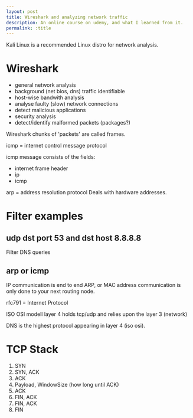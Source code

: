 ```yaml
---
layout: post
title: Wireshark and analyzing network traffic
description: An online course on udemy, and what I learned from it.
permalink: :title
---
```


Kali Linux is a recommended Linux distro for network analysis.

# Wireshark

  * general network analysis
  * background (net bios, dns) traffic identifiable
  * host-wise bandwith analysis
  * analyse faulty (slow) network connections
  * detect malicious applications
  * security analysis
  * detect/identify malformed packets (packages?)

Wireshark chunks of 'packets' are called frames.

icmp = internet control message protocol

icmp message consists of the fields:
  * internet frame header 
  * ip 
  * icmp



arp = address resolution protocol
Deals with hardware addresses.

# Filter examples
## udp dst port 53 and dst host 8.8.8.8
Filter DNS queries

## arp or icmp


IP communication is end to end
ARP, or MAC address communication is only done to your next routing node.

rfc791 = Internet Protocol



ISO OSI modell layer 4 holds tcp/udp and relies upon the layer 3 (network)

DNS is the highest protocol appearing in layer 4 (iso osi).


# TCP Stack

1. SYN
2. SYN, ACK
3. ACK
4. Payload, WindowSize (how long until ACK)
5. ACK
6. FIN, ACK
7. FIN, ACK
8. FIN
